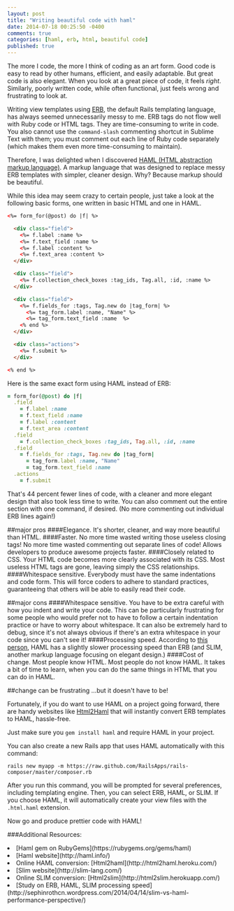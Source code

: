 ```yaml
---
layout: post
title: "Writing beautiful code with haml"
date: 2014-07-18 00:25:50 -0400
comments: true
categories: [haml, erb, html, beautiful code]
published: true
---
```


The more I code, the more I think of coding as an art form. Good code is easy to read by other humans, efficient, and easily adaptable. But great code is also elegant. When you look at a great piece of code, it feels <em>right</em>. Similarly, poorly written code, while often functional, just feels wrong and frustrating to look at. 

Writing view templates using [ERB](http://en.wikipedia.org/wiki/ERuby), the default Rails templating language, has always seemed unnecessarily messy to me. ERB tags do not flow well with Ruby code or HTML tags. They are time-consuming to write in code. You also cannot use the `command-slash` commenting shortcut in Sublime Text with them; you must comment out each line of Ruby code separately (which makes them even more time-consuming to maintain). 

Therefore, I was delighted when I discovered [HAML (HTML abstraction markup language)](http://haml.info/). A markup language that was designed to replace messy ERB templates with simpler, cleaner design. Why? Because markup should be beautiful.

<!-- more -->

While this idea may seem crazy to certain people, just take a look at the following basic forms, one written in basic HTML and one in HAML.

```html basic form_for with erb 
<%= form_for(@post) do |f| %>

  <div class="field">
    <%= f.label :name %>
    <%= f.text_field :name %>
    <%= f.label :content %>
    <%= f.text_area :content %>
  </div>

  <div class="field">
    <%= f.collection_check_boxes :tag_ids, Tag.all, :id, :name %>
  </div>

  <div class="field"> 
    <%= f.fields_for :tags, Tag.new do |tag_form| %> 
      <%= tag_form.label :name, "Name" %>
      <%= tag_form.text_field :name  %>
    <% end %> 
  </div>

  <div class="actions">
    <%= f.submit %>
  </div>

<% end %>
```

Here is the same exact form using HAML instead of ERB:

```ruby basic form_for with haml
= form_for(@post) do |f|
  .field
    = f.label :name
    = f.text_field :name
    = f.label :content
    = f.text_area :content
  .field
    = f.collection_check_boxes :tag_ids, Tag.all, :id, :name
  .field
    = f.fields_for :tags, Tag.new do |tag_form|
      = tag_form.label :name, "Name"
      = tag_form.text_field :name
  .actions
    = f.submit
```    

That's 44 percent fewer lines of code, with a cleaner and more elegant design that also took less time to write. You can also comment out the entire section with one command, if desired. (No more commenting out individual ERB lines again!)

##major pros
####Elegance.
It's shorter, cleaner, and way more beautiful than HTML.
####Faster.
No more time wasted writing those useless closing tags! No more time wasted commenting out separate lines of code! Allows developers to produce awesome projects faster.
####Closely related to CSS.
Your HTML code becomes more clearly associated with its CSS. Most useless HTML tags are gone, leaving simply the CSS relationships.
####Whitespace sensitive.
Everybody must have the same indentations and code form. This will force coders to adhere to standard practices, guaranteeing that others will be able to easily read their code. 

##major cons
####Whitespace sensitive.
You have to be extra careful with how you indent and write your code. This can be particularly frustrating for some people who would prefer not to have to follow a certain indentation practice or have to worry about whitespace. It can also be extremely hard to debug, since it's not always obvious if there's an extra whitespace in your code since you can't see it!
####Processing speed.
According to [this person](http://sephinrothcn.wordpress.com/2014/04/14/slim-vs-haml-performance-perspective/), HAML has a slightly slower processing speed than ERB (and SLIM, another markup language focusing on elegant design.)
####Cost of change.
Most people know HTML. Most people do not know HAML. It takes a bit of time to learn, when you can do the same things in HTML that you can do in HAML.

##change can be frustrating
...but it doesn't have to be!

Fortunately, if you do want to use HAML on a project going forward, there are handy websites like [Html2Haml](http://html2haml.heroku.com/) that will instantly convert ERB templates to HAML, hassle-free.

Just make sure you `gem install haml` and require HAML in your project. 

You can also create a new Rails app that uses HAML automatically with this command:

`rails new myapp -m https://raw.github.com/RailsApps/rails-composer/master/composer.rb`

After you run this command, you will be prompted for several preferences, including templating engine. Then, you can select ERB, HAML, or SLIM. If you choose HAML, it will automatically create your view files with the `.html.haml` extension.

Now go and produce prettier code with HAML!


###Additional Resources:
<li>[Haml gem on RubyGems](https://rubygems.org/gems/haml)</li>
<li>[Haml website](http://haml.info/)</li>
<li>Online HAML conversion: [Html2haml](http://html2haml.heroku.com/)</li>
<li>[Slim website](http://slim-lang.com/)</li>
<li>Online SLIM conversion: [Html2slim](http://html2slim.herokuapp.com/)</li>
<li>[Study on ERB, HAML, SLIM processing speed](http://sephinrothcn.wordpress.com/2014/04/14/slim-vs-haml-performance-perspective/)</li>
